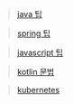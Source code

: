 > [java 팁](./java/doc_Java_Style.md)

> [spring 팁](./java/doc_Spring_Style.md)

> [javascript 팁](./javascript/doc_Js_Style.md)

> [kotlin 문법](./kotlin/doc_Kotlin.md)

> [kubernetes](./kubernetes/doc_kubernetes.md)

